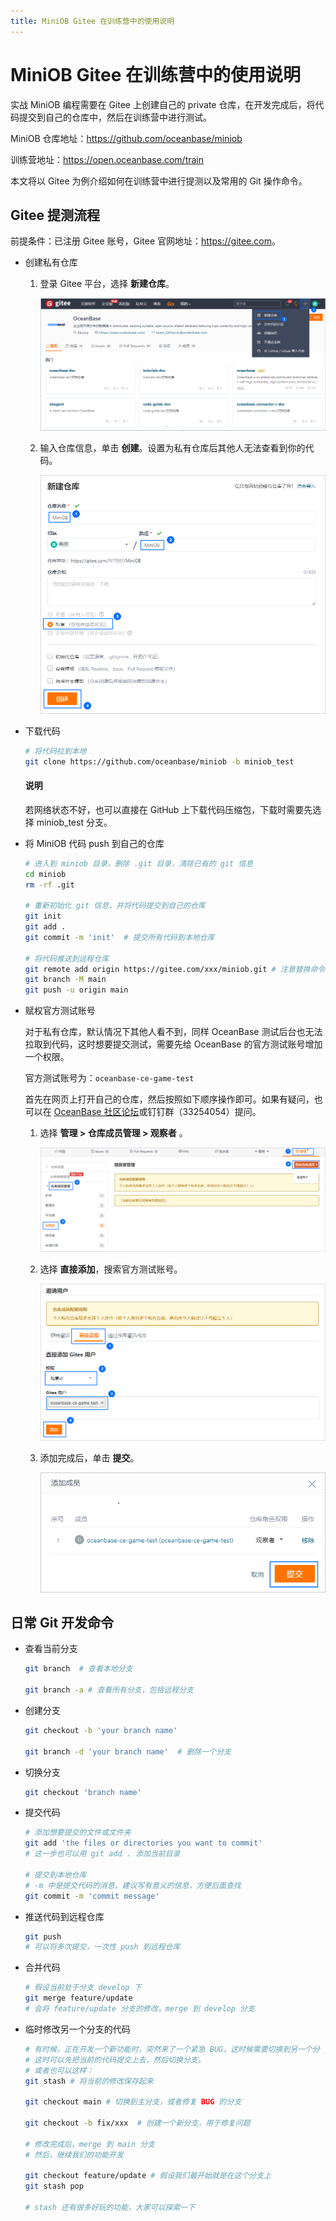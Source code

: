 ```yaml
---
title: MiniOB Gitee 在训练营中的使用说明
---
```


# MiniOB Gitee 在训练营中的使用说明

实战 MiniOB 编程需要在 Gitee 上创建自己的 private 仓库，在开发完成后，将代码提交到自己的仓库中，然后在训练营中进行测试。

MiniOB 仓库地址：<https://github.com/oceanbase/miniob>

训练营地址：<https://open.oceanbase.com/train>

本文将以 Gitee 为例介绍如何在训练营中进行提测以及常用的 Git 操作命令。

## Gitee 提测流程

前提条件：已注册 Gitee 账号，Gitee 官网地址：<https://gitee.com>。

- 创建私有仓库

  1. 登录 Gitee 平台，选择 **新建仓库**。

     ![新建仓库](images/create-repo.png)

  2. 输入仓库信息，单击 **创建**。设置为私有仓库后其他人无法查看到你的代码。

     ![新建仓库](images/create-repo2.png)

- 下载代码

  ```bash
  # 将代码拉到本地
  git clone https://github.com/oceanbase/miniob -b miniob_test
  ```

  <main id="notice" type='explain'>
    <h4>说明</h4>
    <p>若网络状态不好，也可以直接在 GitHub 上下载代码压缩包，下载时需要先选择 miniob_test 分支。</p>
  </main>

- 将 MiniOB 代码 push 到自己的仓库

  ```bash
  # 进入到 miniob 目录，删除 .git 目录，清除已有的 git 信息
  cd miniob
  rm -rf .git

  # 重新初始化 git 信息，并将代码提交到自己的仓库
  git init
  git add .
  git commit -m 'init'  # 提交所有代码到本地仓库

  # 将代码推送到远程仓库
  git remote add origin https://gitee.com/xxx/miniob.git # 注意替换命令中的  息为自己的库信息
  git branch -M main
  git push -u origin main
  ```

- 赋权官方测试账号

  对于私有仓库，默认情况下其他人看不到，同样 OceanBase 测试后台也无法拉取到代码，这时想要提交测试，需要先给 OceanBase 的官方测试账号增加一个权限。

  官方测试账号为：`oceanbase-ce-game-test`

  首先在网页上打开自己的仓库，然后按照如下顺序操作即可。如果有疑问，也可以在 [OceanBase 社区论坛](https://ask.oceanbase.com/)或钉钉群（33254054）提问。

  1. 选择 **管理 > 仓库成员管理 > 观察者** 。

     ![管理](images/reporter.png)

  2. 选择 **直接添加**，搜索官方测试账号。

     ![邀请用户](images/invite-users.png)

  3. 添加完成后，单击 **提交**。

     ![添加成员](images/add-members.png)

## 日常 Git 开发命令

- 查看当前分支

  ```bash
  git branch  # 查看本地分支

  git branch -a # 查看所有分支，包括远程分支
  ```

- 创建分支

  ```bash
  git checkout -b 'your branch name'

  git branch -d 'your branch name'  # 删除一个分支
  ```

- 切换分支

  ```bash
  git checkout 'branch name'
  ```

- 提交代码

  ```bash
  # 添加想要提交的文件或文件夹
  git add 'the files or directories you want to commit'
  # 这一步也可以用 git add . 添加当前目录

  # 提交到本地仓库
  # -m 中是提交代码的消息，建议写有意义的信息，方便后面查找
  git commit -m 'commit message'
  ```

- 推送代码到远程仓库

  ```bash
  git push
  # 可以将多次提交，一次性 push 到远程仓库
  ```

- 合并代码

  ```bash
  # 假设当前处于分支 develop 下
  git merge feature/update
  # 会将 feature/update 分支的修改，merge 到 develop 分支
  ```

- 临时修改另一个分支的代码

  ```bash
  # 有时候，正在开发一个新功能时，突然来了一个紧急 BUG，这时候需要切换到另一个分  去开发
  # 这时可以先把当前的代码提交上去，然后切换分支。
  # 或者也可以这样：
  git stash # 将当前的修改保存起来

  git checkout main # 切换到主分支，或者修复 BUG 的分支
 
  git checkout -b fix/xxx  # 创建一个新分支，用于修复问题

  # 修改完成后，merge 到 main 分支
  # 然后，继续我们的功能开发

  git checkout feature/update # 假设我们最开始就是在这个分支上
  git stash pop

  # stash 还有很多好玩的功能，大家可以探索一下
  ```
